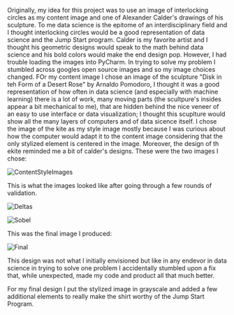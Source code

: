 Originally, my idea for this project was to use an image of interlocking circles as my content image and one of Alexander Calder's drawings of his sculpture. To me data science is the epitome of an interdisciplinary field and I thought interlocking circles would be a good representation of data science and the Jump Start program. Calder is my favorite artist and I thought his geometric designs would speak to the math behind data science and his bold colors would make the end design pop. However, I had trouble loading the images into PyCharm. In trying to solve my problem I stumbled across googles open source images and so my image choices changed. FOr my content image I chose an image of the sculpture "Disk in teh Form of a Desert Rose" by Arnaldo Pomodoro, I thought it was a good representation of how often in data science (and especially with machine learning) there is a lot of work, many moving parts (the scultpure's insides appear a bit mechanical to me), that are hidden behind the nice veneer of an easy to use interface or data visualization; I thought this scuplture would show all the many layers of computers and of data sicence itself. I chose the image of the kite as my style image mostly because I was curious about how the computer would adapt it to the content image considering that the only stylized element is centered in the image. Moreover, the design of th ekite reminded me a bit of calder's designs. These were the two images I chose:

![ContentStyleImages](https://user-images.githubusercontent.com/67922294/87821226-77ff4600-c83d-11ea-8244-933006003a13.png)

This is what the images looked like after going through a few rounds of validation. 

![Deltas](https://user-images.githubusercontent.com/67922294/87825161-99176500-c844-11ea-8d89-64a86a092064.png)

![Sobel](https://user-images.githubusercontent.com/67922294/87825306-e09df100-c844-11ea-88ad-8ec2d7ac2dc1.png)

This was the final image I produced:

![Final](https://user-images.githubusercontent.com/67922294/87830944-3c21ac00-c850-11ea-8ad9-bec3f4c6ff48.png)

This design was not what I initially envisioned but like in any endevor in data science in trying to solve one problem I accidentally stumbled upon a fix that, while unexpected, made my code and product all that much better. 

For my final design I put the stylized image in grayscale and added a few additional elements to really make the shirt worthy of the Jump Start Program. 
